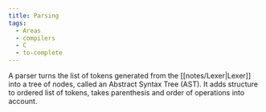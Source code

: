 ```yaml
---
title: Parsing
tags:
  - Areas
  - compilers
  - C
  - to-complete
---
```

A parser turns the list of tokens generated from the [[notes/Lexer|Lexer]] into a tree of nodes, called an Abstract Syntax Tree (AST). It adds structure to ordered list of tokens, takes parenthesis and order of operations into account. 